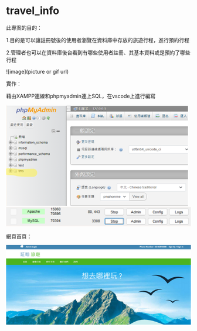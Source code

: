 # travel_info

此專案的目的：

   1.目的是可以讓註冊號後的使用者瀏覽在資料庫中存放的旅遊行程，進行預約行程

   2.管理者也可以在資料庫後台看到有哪些使用者註冊、其基本資料或是預約了哪些行程

   ![image](picture or gif url)

實作：

   藉由XAMPP連線和phpmyadmin連上SQL，在vscode上進行編寫
   
   ![image](https://github.com/110916041/travel_info/blob/7bf7674dab32813f7bcf852fe25a528bcda4d4b8/image/DB.png)
   ![image](https://github.com/110916041/travel_info/blob/2a5ccc7b0304075381a28b5fcf072566afa567a4/image/xampp.png)

網頁首頁：

   ![image](https://github.com/110916041/travel_info/blob/d15fd5509d3e46a8e94ee9791b52f54146b3f9d4/image/page.png)

   

